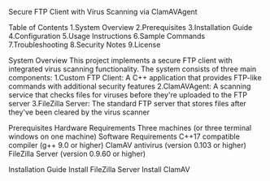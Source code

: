 Secure FTP Client with Virus Scanning via ClamAVAgent

Table of Contents
1.System Overview
2.Prerequisites
3.Installation Guide
4.Configuration
5.Usage Instructions
6.Sample Commands
7.Troubleshooting
8.Security Notes
9.License

System Overview
This project implements a secure FTP client with integrated virus scanning functionality. The system consists of three main components:
1.Custom FTP Client: A C++ application that provides FTP-like commands with additional security features
2.ClamAVAgent: A scanning service that checks files for viruses before they're uploaded to the FTP server
3.FileZilla Server: The standard FTP server that stores files after they've been cleared by the virus scanner

Prerequisites
Hardware Requirements
Three machines (or three terminal windows on one machine)
Software Requirements
C++17 compatible compiler (g++ 9.0 or higher)
ClamAV antivirus (version 0.103 or higher)
FileZilla Server (version 0.9.60 or higher)

Installation Guide
Install FileZilla Server
Install ClamAV
